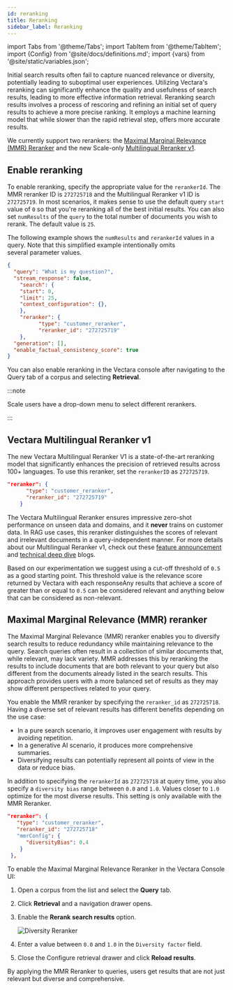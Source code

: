 ```yaml
---
id: reranking
title: Reranking
sidebar_label: Reranking
---
```


import Tabs from '@theme/Tabs';
import TabItem from '@theme/TabItem';
import {Config} from '@site/docs/definitions.md';
import {vars} from '@site/static/variables.json';

Initial search results often fail to capture nuanced relevance or diversity, 
potentially leading to suboptimal user experiences. Utilizing Vectara's 
reranking can significantly enhance the quality and usefulness of 
search results, leading to more effective information retrieval. Reranking 
search results involves a process of rescoring and refining an initial set 
of query results to achieve a more precise ranking. It employs a machine 
learning model that while slower than the rapid retrieval step, offers more 
accurate results.

We currently support two rerankers: the [Maximal Marginal Relevance 
(MMR) Reranker](/docs/api-reference/search-apis/reranking#maximal-marginal-relevance-mmr-reranker) and the new Scale-only [Multilingual Reranker v1](/docs/api-reference/search-apis/reranking#vectara-multilingual-reranker-v1).

## Enable reranking

To enable reranking, specify the appropriate value for the `rerankerId`. 
The MMR reranker ID is `272725718` and the Multilingual Reranker v1 ID is 
`272725719`. In most scenarios, it makes sense to use the default query `start` 
value of `0` so that you're reranking all of the best initial results. You can 
also set `numResults` of the `query` to the total number of documents you wish 
to rerank. The default value is `25`.

The following example shows the `numResults` and `rerankerId` 
values in a query. Note that this simplified example intentionally omits  
several parameter values.

```json
{
  "query": "What is my question?",
  "stream_response": false,
    "search": {
    "start": 0,
    "limit": 25,
    "context_configuration": {},
    },
    "reranker": {
          "type": "customer_reranker",
          "reranker_id": "272725719"
    },
  "generation": [],
  "enable_factual_consistency_score": true
}
```

You can also enable reranking in the Vectara console after navigating to the 
Query tab of a corpus and selecting **Retrieval**.

:::note

Scale users have a drop-down menu to select different rerankers.

:::

## Vectara Multilingual Reranker v1

The new Vectara Multilingual Reranker V1 is a state-of-the-art reranking model 
that significantly enhances the precision of retrieved results across 100+ 
languages. To use this reranker, set the `rerankerID` as `272725719`. 

```json
"reranker": {
      "type": "customer_reranker",
      "reranker_id": "272725719"
    }
```

The Vectara Multilingual Reranker ensures impressive zero-shot performance on 
unseen data and domains, and it **never** trains on customer data. In RAG use 
cases, this reranker distinguishes the scores of relevant and irrelevant 
documents in a query-independent manner. For more details about our 
Multilingual Reranker v1, check out these [feature announcement](https://vectara.com/blog/unlocking-the-state-of-the-art-reranker-introducing-the-vectara-multilingual-reranker_v1/) and 
[technical deep dive](https://vectara.com/blog/deep-dive-into-vectara-multilingual-reranker-v1-state-of-the-art-reranker-across-100-languages/) blogs.

Based on our experimentation we suggest using a cut-off threshold of `0.5` as 
a good starting point. This threshold value is the relevance score returned by 
Vectara with each responseAny results that achieve a score of greater than or 
equal to `0.5` can be considered relevant and anything below that can be 
considered as non-relevant.

## Maximal Marginal Relevance (MMR) reranker

The Maximal Marginal Relevance (MMR) reranker enables you to diversify search 
results to reduce redundancy while maintaining relevance to the query. 
Search queries often result in a collection of similar documents that, while 
relevant, may lack variety. MMR addresses this by reranking the results to 
include documents that are both relevant to your query but also different 
from the documents already listed in the search results. This approach 
provides users with a more balanced set of results as they may show 
different perspectives related to your query.

You enable the MMR reranker by specifying the `reranker_id` as `272725718`. 
Having a diverse set of relevant results has different benefits depending on 
the use case:
* In a pure search scenario, it improves user engagement with results by 
  avoiding repetition.
* In a generative AI scenario, it produces more comprehensive summaries.
* Diversifying results can potentially represent all points of view in the 
  data or reduce bias.

In addition to specifying the `rerankerId` as `272725718` at query time, you also 
specify a `diversity bias` range between `0.0` and `1.0`. Values closer to `1.0` 
optimize for the most diverse results. This setting is only available with the 
MMR Reranker.

```json
"reranker": {
   "type": "customer_reranker",
   "reranker_id": "272725718"
   "mmrConfig": {
      "diversityBias": 0.4
    }
 },
```

To enable the Maximal Marginal Relevance Reranker in the Vectara Console UI:

1. Open a corpus from the list and select the **Query** tab.
2. Click **Retrieval** and a navigation drawer opens.
3. Enable the **Rerank search results** option. 

   ![Diversity Reranker](/img/diversity_reranker.png)
4. Enter a value between `0.0` and `1.0` in the `Diversity factor` field.
5. Close the Configure retrieval drawer and click **Reload results**.

By applying the MMR Reranker to queries, users get results that are not just 
relevant but diverse and comprehensive.
